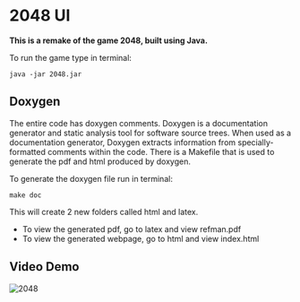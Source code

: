 # 2048 UI

**This is a remake of the game 2048, built using Java.**

To run the game type in terminal:
```{r, engine='bash', count_lines}
java -jar 2048.jar
```

## Doxygen
The entire code has doxygen comments. Doxygen is a documentation generator and static analysis tool for software source trees. When used as a documentation generator, Doxygen extracts information from specially-formatted comments within the code. There is a Makefile that is used to generate the pdf and html produced by doxygen.

To generate the doxygen file run in terminal:
```{r, engine='bash', count_lines}
make doc
```
This will create 2 new folders called html and latex.
- To view the generated pdf, go to latex and view refman.pdf
- To view the generated webpage, go to html and view index.html

## Video Demo
![2048](https://media.giphy.com/media/unaRnvg4A1LFpbbjpO/giphy.gif)

